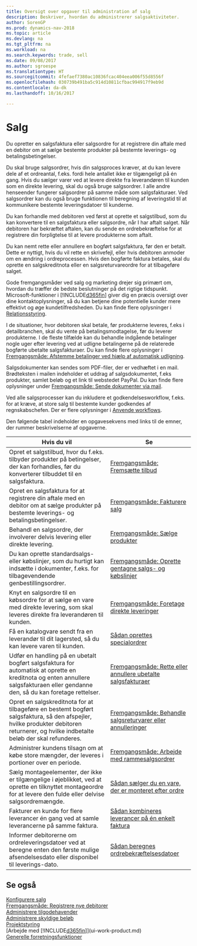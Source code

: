 ```yaml
---
title: Oversigt over opgaver til administration af salg
description: Beskriver, hvordan du administrerer salgsaktiviteter.
author: SorenGP
ms.prod: dynamics-nav-2018
ms.topic: article
ms.devlang: na
ms.tgt_pltfrm: na
ms.workload: na
ms.search.keywords: trade, sell
ms.date: 09/08/2017
ms.author: sgroespe
ms.translationtype: HT
ms.sourcegitcommit: 4fefaef7380ac10836fcac404eea006f55d8556f
ms.openlocfilehash: 030739b491ba5c914d10811cfbac994917f9eb9d
ms.contentlocale: da-dk
ms.lasthandoff: 10/16/2017

---
```

# <a name="sales"></a>Salg
Du opretter en salgsfaktura eller salgsordre for at registrere din aftale med en debitor om at sælge bestemte produkter på bestemte leverings- og betalingsbetingelser.

Du skal bruge salgsordrer, hvis din salgsproces kræver, at du kan levere dele af et ordreantal, f.eks. fordi hele antallet ikke er tilgængeligt på én gang. Hvis du sælger varer ved at levere direkte fra leverandøren til kunden som en direkte levering, skal du også bruge salgsordrer. I alle andre henseender fungerer salgsordrer på samme måde som salgsfakturaer. Ved salgsordrer kan du også bruge funktionen til beregning af leveringstid til at kommunikere bestemte leveringsdatoer til kunderne.  

Du kan forhandle med debitoren ved først at oprette et salgstilbud, som du kan konvertere til en salgsfaktura eller salgsordre, når I har aftalt salget. Når debitoren har bekræftet aftalen, kan du sende en ordrebekræftelse for at registrere din forpligtelse til at levere produkterne som aftalt.

Du kan nemt rette eller annullere en bogført salgsfaktura, før den er betalt. Dette er nyttigt, hvis du vil rette en skrivefejl, eller hvis debitoren anmoder om en ændring i ordreprocessen. Hvis den bogførte faktura betales, skal du oprette en salgskreditnota eller en salgsreturvareordre for at tilbageføre salget.

Gode fremgangsmåder ved salg og marketing drejer sig primært om, hvordan du træffer de bedste beslutninger på det rigtige tidspunkt. Microsoft-funktioner i [!INCLUDE[d365fin](includes/d365fin_md.md)] giver dig en præcis oversigt over dine kontaktoplysninger, så du kan betjene dine potentielle kunder mere effektivt og øge kundetilfredsheden. Du kan finde flere oplysninger i [Relationsstyring](marketing-relationship-management.md).

I de situationer, hvor debitoren skal betale, før produkterne leveres, f.eks i detailbranchen, skal du vente på betalingsmodtagelse, før du leverer produkterne. I de fleste tilfælde kan du behandle indgående betalinger nogle uger efter levering ved at udligne betalingerne på de relaterede bogførte ubetalte salgsfakturaer. Du kan finde flere oplysninger i [Fremgangsmåde: Afstemme betalinger ved hjælp af automatisk udligning](receivables-how-reconcile-payments-auto-application.md).

Salgsdokumenter kan sendes som PDF-filer, der er vedhæftet i en mail. Brødteksten i mailen indeholder et uddrag af salgsdokumentet, f.eks produkter, samlet beløb og et link til webstedet PayPal. Du kan finde flere oplysninger under [Fremgangsmåde: Sende dokumenter via mail](ui-how-send-documents-email.md).

Ved alle salgsprocesser kan du inkludere et godkendelsesworkflow, f.eks. for at kræve, at store salg til bestemte kunder godkendes af regnskabschefen. Der er flere oplysninger i [Anvende workflows](across-use-workflows.md).

Den følgende tabel indeholder en opgavesekvens med links til de emner, der rummer beskrivelserne af opgaverne.

| Hvis du vil | Se |
| --- | --- |
| Opret et salgstilbud, hvor du f.eks. tilbyder produkter på betingelser, der kan forhandles, før du konverterer tilbuddet til en salgsfaktura. |[Fremgangsmåde: Fremsætte tilbud](sales-how-make-offers.md) |
| Opret en salgsfaktura for at registrere din aftale med en debitor om at sælge produkter på bestemte leverings- og betalingsbetingelser. |[Fremgangsmåde: Fakturere salg](sales-how-invoice-sales.md) |
| Behandl en salgsordre, der involverer delvis levering eller direkte levering. |[Fremgangsmåde: Sælge produkter](sales-how-sell-products.md) |
|Du kan oprette standardsalgs- eller købslinjer, som du hurtigt kan indsætte i dokumenter, f.eks. for tilbagevendende genbestillingsordrer.|[Fremgangsmåde: Oprette gentagne salgs- og købslinjer](sales-how-work-standard-lines.md)|  
| Knyt en salgsordre til en købsordre for at sælge en vare med direkte levering, som skal leveres direkte fra leverandøren til kunden. |[Fremgangsmåde: Foretage direkte leveringer](sales-how-drop-shipment.md) |
|Få en katalogvare sendt fra en leverandør til dit lagersted, så du kan levere varen til kunden.|[Sådan oprettes specialordrer](sales-how-to-create-special-orders.md)|
| Udfør en handling på en ubetalt bogført salgsfaktura for automatisk at oprette en kreditnota og enten annullere salgsfakturaen eller gendanne den, så du kan foretage rettelser. |[Fremgangsmåde: Rette eller annullere ubetalte salgsfakturaer](sales-how-correct-cancel-sales-invoice.md) |
| Opret en salgskreditnota for at tilbageføre en bestemt bogført salgsfaktura, så den afspejler, hvilke produkter debitoren returnerer, og hvilke indbetalte beløb der skal refunderes. |[Fremgangsmåde: Behandle salgsreturvarer eller annulleringer](sales-how-process-sales-returns-cancellations.md) |
|Administrer kundens tilsagn om at købe store mængder, der leveres i portioner over en periode.|[Fremgangsmåde: Arbejde med rammesalgsordrer](sales-how-to-create-blanket-sales-orders.md)|
|Sælg montageelementer, der ikke er tilgængelige i øjeblikket, ved at oprette en tilknyttet montageordre for at levere den fulde eller delvise salgsordremængde.|[Sådan sælger du en vare, der er monteret efter ordre](assembly-how-to-sell-items-assembled-to-order.md)|
|Fakturer en kunde for flere leverancer én gang ved at samle leverancerne på samme faktura.|[Sådan kombineres leverancer på én enkelt faktura](sales-how-to-combine-shipments-on-a-single-invoice.md)|
|Informer debitorerne om ordreleveringsdatoer ved at beregne enten den første mulige afsendelsesdato eller disponibel til leverings-dato.|[Sådan beregnes ordrebekræftelsesdatoer](sales-how-to-calculate-order-promising-dates.md)|

## <a name="see-also"></a>Se også
[Konfigurere salg](sales-setup-sales.md)  
[Fremgangsmåde: Registrere nye debitorer](sales-how-register-new-customers.md)  
[Administrere tilgodehavender](receivables-manage-receivables.md)  
[Administrere skyldige beløb](payables-manage-payables.md)  
[Projektstyring](projects-manage-projects.md)    
[Arbejde med [!INCLUDE[d365fin](includes/d365fin_md.md)]](ui-work-product.md)  
[Generelle forretningsfunktioner](ui-across-business-areas.md)

## 

